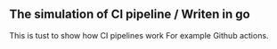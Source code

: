 ## The simulation of CI pipeline / Writen in go

This is tust to show how CI pipelines work
For example Github actions.